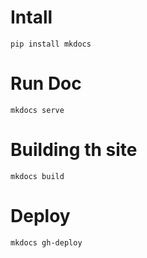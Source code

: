 # Intall

    pip install mkdocs

# Run Doc

    mkdocs serve

# Building th site

    mkdocs build

# Deploy

    mkdocs gh-deploy